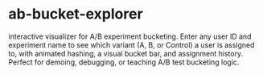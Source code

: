 # ab-bucket-explorer
 interactive visualizer for A/B experiment bucketing. Enter any user ID and experiment name to see which variant (A, B, or Control) a user is assigned to, with animated hashing, a visual bucket bar, and assignment history. Perfect for demoing, debugging, or teaching A/B test bucketing logic.
